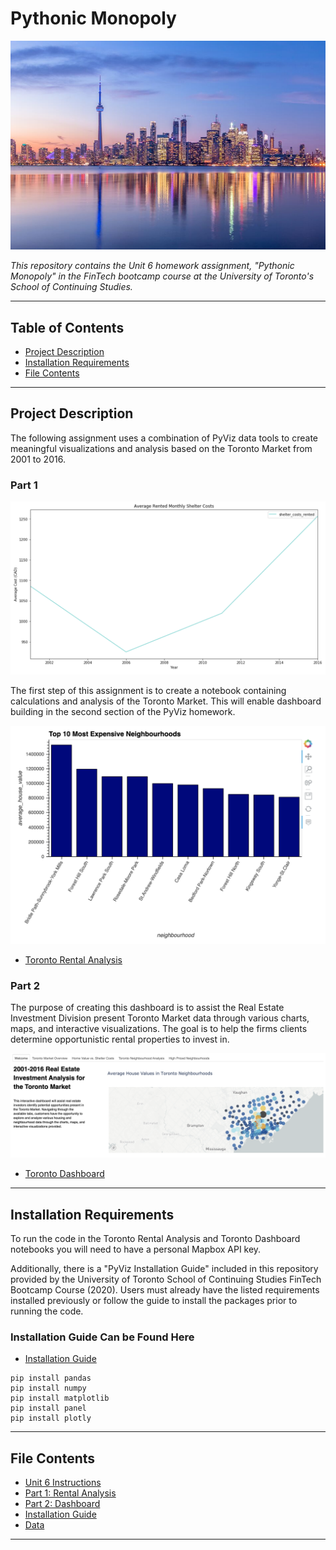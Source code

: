 # Pythonic Monopoly

![Skyline](Images/Toronto_Skyline.png)

*This repository contains the Unit 6 homework assignment, "Pythonic Monopoly"  in the FinTech bootcamp course at the University of Toronto's School of Continuing Studies.*

---

## Table of Contents

- [Project Description](#Project-Description)
- [Installation Requirements](#Installation-Requirements)
- [File Contents](#File-Contents)

---

## Project Description

The following assignment uses a combination of PyViz data tools to create meaningful visualizations and analysis based on the Toronto Market from 2001 to 2016. 

### Part 1

![linechart](Images/part1_img2.png)

The first step of this assignment is to create a notebook containing calculations and analysis of the Toronto Market. This will enable dashboard building in the second section of the PyViz homework. 

![barchart](Images/part1_img.png)

- [Toronto Rental Analysis](Code/Toronto_Rental_Analysis.ipynb)

### Part 2

The purpose of creating this dashboard is to assist the Real Estate Investment Division present Toronto Market data through various charts, maps, and interactive visualizations. The goal is to help the firms clients determine opportunistic rental properties to invest in.

![paneltabs](Images/part2_img.png)

- [Toronto Dashboard](Code/Toronto_Dashboard.ipynb)

---

## Installation Requirements

To run the code in the Toronto Rental Analysis and Toronto Dashboard notebooks you will need to have a personal Mapbox API key. 

Additionally, there is a "PyViz Installation Guide" included in this repository provided by the University of Toronto School of Continuing Studies FinTech Bootcamp Course (2020). Users must already have the listed requirements installed previously or follow the guide to install the packages prior to running the code. 

### Installation Guide Can be Found Here

- [Installation Guide ](PyViz_InstallationGuide.md)

```
pip install pandas
pip install numpy
pip install matplotlib
pip install panel
pip install plotly
```

---

## File Contents

- [Unit 6 Instructions](Unit_6_Instructions.md)
- [Part 1: Rental Analysis](Code/Toronto_Rental_Analysis.ipynb)
- [Part 2: Dashboard](Code/Toronto_Dashboard.ipynb)
- [Installation Guide ](PyViz_InstallationGuide.md)
- [Data](Code/Data)

--- 
